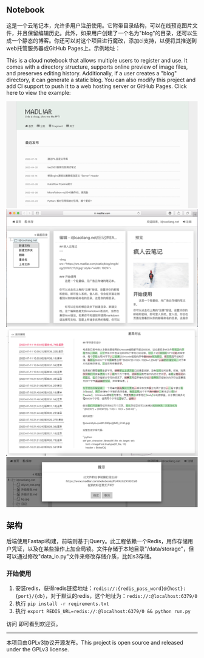 ## Notebook

这是一个云笔记本，允许多用户注册使用。它附带目录结构，可以在线预览图片文件，并且保留编辑历史。此外，如果用户创建了一个名为"blog"的目录，还可以生成一个静态的博客。你还可以对这个项目进行魔改，添加ci支持，以便将其推送到web托管服务器或GitHub Pages上。示例地址：

This is a cloud notebook that allows multiple users to register and use. It comes with a directory structure, supports online preview of image files, and preserves editing history. Additionally, if a user creates a "blog" directory, it can generate a static blog. You can also modify this project and add CI support to push it to a web hosting server or GitHub Pages. Click here to view the example:

[](https://www.madliar.com)

![](/src/static/notebook/readme_img/blog.png)
![](/src/static/notebook/readme_img/preview.png)
![](/src/static/notebook/readme_img/screen-shot2.png)
![](/src/static/notebook/readme_img/shareprompt.png)

## 架构

后端使用Fastapi构建，前端则基于jQuery。此工程依赖一个Redis，用作存储用户凭证，以及在某些操作上加全局锁。文件存储于本地目录"/data/storage"，但可以通过修改"data_io.py"文件来修改存储介质，比如s3存储。

### 开始使用

1. 安装redis，获得redis链接地址：`redis://:{redis_pass_word}@{host}:{port}/{db}`，对于默认的redis，这个地址为：`redis://:@localhost:6379/0`
2. 执行 `pip install -r reqirements.txt`
3. 执行 ```export REDIS_URL=redis://:@localhost:6379/0 && python run.py```

访问 [](http://localhost:10091/notebook) 即可看到欢迎页。

---
本项目由GPLv3协议开源发布。This project is open source and released under the GPLv3 license.